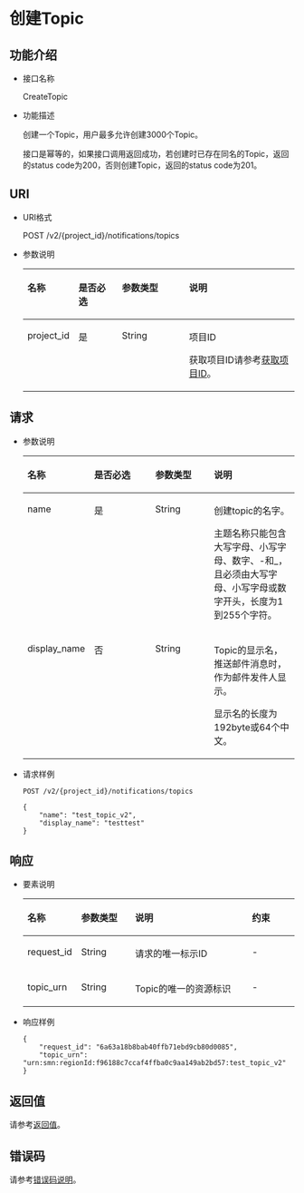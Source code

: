 # 创建Topic<a name="ZH-CN_TOPIC_0036017300"></a>

## 功能介绍<a name="section9931723184157"></a>

-   接口名称

    CreateTopic


-   功能描述

    创建一个Topic，用户最多允许创建3000个Topic。

    接口是幂等的，如果接口调用返回成功，若创建时已存在同名的Topic，返回的status code为200，否则创建Topic，返回的status code为201。


## URI<a name="section59578064184157"></a>

-   URI格式

    POST /v2/\{project\_id\}/notifications/topics


-   参数说明

    <a name="table29213141184157"></a>
    <table><thead align="left"><tr id="row19251397184157"><th class="cellrowborder" valign="top" width="18.3%" id="mcps1.1.5.1.1"><p id="p15859347184157"><a name="p15859347184157"></a><a name="p15859347184157"></a>名称</p>
    </th>
    <th class="cellrowborder" valign="top" width="16.07%" id="mcps1.1.5.1.2"><p id="p9538705184157"><a name="p9538705184157"></a><a name="p9538705184157"></a>是否必选</p>
    </th>
    <th class="cellrowborder" valign="top" width="24.83%" id="mcps1.1.5.1.3"><p id="p34437607184157"><a name="p34437607184157"></a><a name="p34437607184157"></a>参数类型</p>
    </th>
    <th class="cellrowborder" valign="top" width="40.8%" id="mcps1.1.5.1.4"><p id="p37982782184157"><a name="p37982782184157"></a><a name="p37982782184157"></a>说明</p>
    </th>
    </tr>
    </thead>
    <tbody><tr id="row29823245184157"><td class="cellrowborder" valign="top" width="18.3%" headers="mcps1.1.5.1.1 "><p id="p66872662184157"><a name="p66872662184157"></a><a name="p66872662184157"></a>project_id</p>
    </td>
    <td class="cellrowborder" valign="top" width="16.07%" headers="mcps1.1.5.1.2 "><p id="p47976511184157"><a name="p47976511184157"></a><a name="p47976511184157"></a>是</p>
    </td>
    <td class="cellrowborder" valign="top" width="24.83%" headers="mcps1.1.5.1.3 "><p id="p60892144184157"><a name="p60892144184157"></a><a name="p60892144184157"></a>String</p>
    </td>
    <td class="cellrowborder" valign="top" width="40.8%" headers="mcps1.1.5.1.4 "><p id="p59334239154910"><a name="p59334239154910"></a><a name="p59334239154910"></a>项目ID</p>
    <p id="p33316626184157"><a name="p33316626184157"></a><a name="p33316626184157"></a>获取项目ID请参考<a href="获取项目ID.md">获取项目ID</a>。</p>
    </td>
    </tr>
    </tbody>
    </table>


## 请求<a name="section16815303184157"></a>

-   参数说明

    <a name="table65343646184157"></a>
    <table><thead align="left"><tr id="row24199091184157"><th class="cellrowborder" valign="top" width="21.10788921107889%" id="mcps1.1.5.1.1"><p id="p13969361184157"><a name="p13969361184157"></a><a name="p13969361184157"></a>名称</p>
    </th>
    <th class="cellrowborder" valign="top" width="23.897610238976103%" id="mcps1.1.5.1.2"><p id="p57776496184157"><a name="p57776496184157"></a><a name="p57776496184157"></a>是否必选</p>
    </th>
    <th class="cellrowborder" valign="top" width="22.377762223777623%" id="mcps1.1.5.1.3"><p id="p49384632184157"><a name="p49384632184157"></a><a name="p49384632184157"></a>参数类型</p>
    </th>
    <th class="cellrowborder" valign="top" width="32.61673832616738%" id="mcps1.1.5.1.4"><p id="p40732240184157"><a name="p40732240184157"></a><a name="p40732240184157"></a>说明</p>
    </th>
    </tr>
    </thead>
    <tbody><tr id="row16731537184157"><td class="cellrowborder" valign="top" width="21.10788921107889%" headers="mcps1.1.5.1.1 "><p id="p13077258184157"><a name="p13077258184157"></a><a name="p13077258184157"></a>name</p>
    </td>
    <td class="cellrowborder" valign="top" width="23.897610238976103%" headers="mcps1.1.5.1.2 "><p id="p52625012184157"><a name="p52625012184157"></a><a name="p52625012184157"></a>是</p>
    </td>
    <td class="cellrowborder" valign="top" width="22.377762223777623%" headers="mcps1.1.5.1.3 "><p id="p44473009184157"><a name="p44473009184157"></a><a name="p44473009184157"></a>String</p>
    </td>
    <td class="cellrowborder" valign="top" width="32.61673832616738%" headers="mcps1.1.5.1.4 "><p id="p45543947184157"><a name="p45543947184157"></a><a name="p45543947184157"></a>创建topic的名字。</p>
    <p id="p979550192113"><a name="p979550192113"></a><a name="p979550192113"></a>主题名称只能包含大写字母、小写字母、数字、-和_，且必须由大写字母、小写字母或数字开头，长度为1到255个字符。</p>
    </td>
    </tr>
    <tr id="row49758753184157"><td class="cellrowborder" valign="top" width="21.10788921107889%" headers="mcps1.1.5.1.1 "><p id="p3927189184157"><a name="p3927189184157"></a><a name="p3927189184157"></a>display_name</p>
    </td>
    <td class="cellrowborder" valign="top" width="23.897610238976103%" headers="mcps1.1.5.1.2 "><p id="p49666922184157"><a name="p49666922184157"></a><a name="p49666922184157"></a>否</p>
    </td>
    <td class="cellrowborder" valign="top" width="22.377762223777623%" headers="mcps1.1.5.1.3 "><p id="p35509001184157"><a name="p35509001184157"></a><a name="p35509001184157"></a>String</p>
    </td>
    <td class="cellrowborder" valign="top" width="32.61673832616738%" headers="mcps1.1.5.1.4 "><p id="p6330530816482"><a name="p6330530816482"></a><a name="p6330530816482"></a>Topic的显示名，推送邮件消息时，作为邮件发件人显示。</p>
    <p id="p11282828192211"><a name="p11282828192211"></a><a name="p11282828192211"></a>显示名的长度为192byte或64个中文。</p>
    </td>
    </tr>
    </tbody>
    </table>


-   请求样例

    ```
    POST /v2/{project_id}/notifications/topics
    ```

    ```
    {
        "name": "test_topic_v2",
        "display_name": "testtest"
    }
    ```


## 响应<a name="section26706597184157"></a>

-   要素说明

    <a name="table741793184157"></a>
    <table><thead align="left"><tr id="row65023299184157"><th class="cellrowborder" valign="top" width="17.35%" id="mcps1.1.5.1.1"><p id="p32395875184157"><a name="p32395875184157"></a><a name="p32395875184157"></a>名称</p>
    </th>
    <th class="cellrowborder" valign="top" width="20.200000000000003%" id="mcps1.1.5.1.2"><p id="p6820199184157"><a name="p6820199184157"></a><a name="p6820199184157"></a>参数类型</p>
    </th>
    <th class="cellrowborder" valign="top" width="44.57000000000001%" id="mcps1.1.5.1.3"><p id="p15565240184157"><a name="p15565240184157"></a><a name="p15565240184157"></a>说明</p>
    </th>
    <th class="cellrowborder" valign="top" width="17.880000000000003%" id="mcps1.1.5.1.4"><p id="p52824893184157"><a name="p52824893184157"></a><a name="p52824893184157"></a>约束</p>
    </th>
    </tr>
    </thead>
    <tbody><tr id="row50957918184157"><td class="cellrowborder" valign="top" width="17.35%" headers="mcps1.1.5.1.1 "><p id="p33950725184157"><a name="p33950725184157"></a><a name="p33950725184157"></a>request_id</p>
    </td>
    <td class="cellrowborder" valign="top" width="20.200000000000003%" headers="mcps1.1.5.1.2 "><p id="p65654167184157"><a name="p65654167184157"></a><a name="p65654167184157"></a>String</p>
    </td>
    <td class="cellrowborder" valign="top" width="44.57000000000001%" headers="mcps1.1.5.1.3 "><p id="p16387326184157"><a name="p16387326184157"></a><a name="p16387326184157"></a>请求的唯一标示ID</p>
    </td>
    <td class="cellrowborder" valign="top" width="17.880000000000003%" headers="mcps1.1.5.1.4 "><p id="p52305058184157"><a name="p52305058184157"></a><a name="p52305058184157"></a>-</p>
    </td>
    </tr>
    <tr id="row983478184157"><td class="cellrowborder" valign="top" width="17.35%" headers="mcps1.1.5.1.1 "><p id="p12552895184157"><a name="p12552895184157"></a><a name="p12552895184157"></a>topic_urn</p>
    </td>
    <td class="cellrowborder" valign="top" width="20.200000000000003%" headers="mcps1.1.5.1.2 "><p id="p10151609184157"><a name="p10151609184157"></a><a name="p10151609184157"></a>String</p>
    </td>
    <td class="cellrowborder" valign="top" width="44.57000000000001%" headers="mcps1.1.5.1.3 "><p id="p16974028184157"><a name="p16974028184157"></a><a name="p16974028184157"></a>Topic的唯一的资源标识</p>
    </td>
    <td class="cellrowborder" valign="top" width="17.880000000000003%" headers="mcps1.1.5.1.4 "><p id="p32719007184157"><a name="p32719007184157"></a><a name="p32719007184157"></a>-</p>
    </td>
    </tr>
    </tbody>
    </table>


-   响应样例

    ```
    {
        "request_id": "6a63a18b8bab40ffb71ebd9cb80d0085",
        "topic_urn": "urn:smn:regionId:f96188c7ccaf4ffba0c9aa149ab2bd57:test_topic_v2"
    }
    ```


## 返回值<a name="section15080701184157"></a>

请参考[返回值](返回值.md)。

## 错误码<a name="section73211020122511"></a>

请参考[错误码说明](错误码说明.md)。

